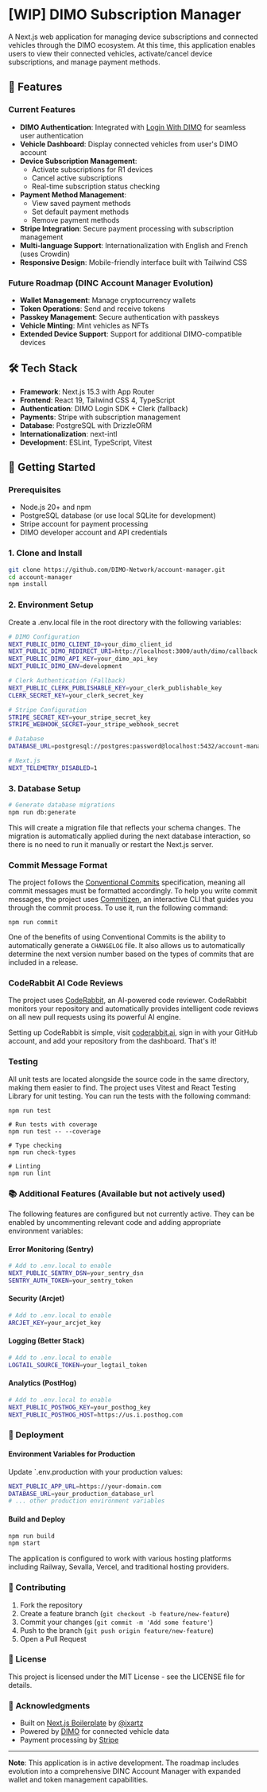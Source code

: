 # [WIP] DIMO Subscription Manager

A Next.js web application for managing device subscriptions and connected vehicles through the DIMO ecosystem. At this time, this application enables users to view their connected vehicles, activate/cancel device subscriptions, and manage payment methods.

## 🚗 Features

### Current Features
- **DIMO Authentication**: Integrated with [Login With DIMO](https://docs.dimo.org/developer-platform/developer-guide/dimo-developer-sdks/login-with-dimo-sdk/react-component) for seamless user authentication
- **Vehicle Dashboard**: Display connected vehicles from user's DIMO account
- **Device Subscription Management**:
  - Activate subscriptions for R1 devices
  - Cancel active subscriptions
  - Real-time subscription status checking
- **Payment Method Management**:
  - View saved payment methods
  - Set default payment methods
  - Remove payment methods
- **Stripe Integration**: Secure payment processing with subscription management
- **Multi-language Support**: Internationalization with English and French (uses Crowdin)
- **Responsive Design**: Mobile-friendly interface built with Tailwind CSS

### Future Roadmap (DINC Account Manager Evolution)
- **Wallet Management**: Manage cryptocurrency wallets
- **Token Operations**: Send and receive tokens
- **Passkey Management**: Secure authentication with passkeys
- **Vehicle Minting**: Mint vehicles as NFTs
- **Extended Device Support**: Support for additional DIMO-compatible devices

## 🛠️ Tech Stack

- **Framework**: Next.js 15.3 with App Router
- **Frontend**: React 19, Tailwind CSS 4, TypeScript
- **Authentication**: DIMO Login SDK + Clerk (fallback)
- **Payments**: Stripe with subscription management
- **Database**: PostgreSQL with DrizzleORM
- **Internationalization**: next-intl
- **Development**: ESLint, TypeScript, Vitest

## 🚀 Getting Started

### Prerequisites

- Node.js 20+ and npm
- PostgreSQL database (or use local SQLite for development)
- Stripe account for payment processing
- DIMO developer account and API credentials

### 1. Clone and Install

```bash
git clone https://github.com/DIMO-Network/account-manager.git
cd account-manager
npm install
```

### 2. Environment Setup
Create a .env.local file in the root directory with the following variables:
```bash
# DIMO Configuration
NEXT_PUBLIC_DIMO_CLIENT_ID=your_dimo_client_id
NEXT_PUBLIC_DIMO_REDIRECT_URI=http://localhost:3000/auth/dimo/callback
NEXT_PUBLIC_DIMO_API_KEY=your_dimo_api_key
NEXT_PUBLIC_DIMO_ENV=development

# Clerk Authentication (Fallback)
NEXT_PUBLIC_CLERK_PUBLISHABLE_KEY=your_clerk_publishable_key
CLERK_SECRET_KEY=your_clerk_secret_key

# Stripe Configuration
STRIPE_SECRET_KEY=your_stripe_secret_key
STRIPE_WEBHOOK_SECRET=your_stripe_webhook_secret

# Database
DATABASE_URL=postgresql://postgres:password@localhost:5432/account-manager

# Next.js
NEXT_TELEMETRY_DISABLED=1
```

### 3. Database Setup
```bash
# Generate database migrations
npm run db:generate
```

This will create a migration file that reflects your schema changes. The migration is automatically applied during the next database interaction, so there is no need to run it manually or restart the Next.js server.

### Commit Message Format

The project follows the [Conventional Commits](https://www.conventionalcommits.org/) specification, meaning all commit messages must be formatted accordingly. To help you write commit messages, the project uses [Commitizen](https://github.com/commitizen/cz-cli), an interactive CLI that guides you through the commit process. To use it, run the following command:

```shell
npm run commit
```

One of the benefits of using Conventional Commits is the ability to automatically generate a `CHANGELOG` file. It also allows us to automatically determine the next version number based on the types of commits that are included in a release.

### CodeRabbit AI Code Reviews

The project uses [CodeRabbit](https://www.coderabbit.ai?utm_source=next_js_starter&utm_medium=github&utm_campaign=next_js_starter_oss_2025), an AI-powered code reviewer. CodeRabbit monitors your repository and automatically provides intelligent code reviews on all new pull requests using its powerful AI engine.

Setting up CodeRabbit is simple, visit [coderabbit.ai](https://www.coderabbit.ai?utm_source=next_js_starter&utm_medium=github&utm_campaign=next_js_starter_oss_2025), sign in with your GitHub account, and add your repository from the dashboard. That's it!

### Testing

All unit tests are located alongside the source code in the same directory, making them easier to find. The project uses Vitest and React Testing Library for unit testing. You can run the tests with the following command:

```shell
npm run test

# Run tests with coverage
npm run test -- --coverage

# Type checking
npm run check-types

# Linting
npm run lint
```

### 📚 Additional Features (Available but not actively used)
The following features are configured but not currently active. They can be enabled by uncommenting relevant code and adding appropriate environment variables:

#### Error Monitoring (Sentry)
```bash
# Add to .env.local to enable
NEXT_PUBLIC_SENTRY_DSN=your_sentry_dsn
SENTRY_AUTH_TOKEN=your_sentry_token
```

#### Security (Arcjet)
```bash
# Add to .env.local to enable
ARCJET_KEY=your_arcjet_key
```

#### Logging (Better Stack)
```bash
# Add to .env.local to enable
LOGTAIL_SOURCE_TOKEN=your_logtail_token
```

#### Analytics (PostHog)
```bash
# Add to .env.local to enable
NEXT_PUBLIC_POSTHOG_KEY=your_posthog_key
NEXT_PUBLIC_POSTHOG_HOST=https://us.i.posthog.com
```

### 🚢 Deployment
#### Environment Variables for Production
Update `.env.production  with your production values:

```bash
NEXT_PUBLIC_APP_URL=https://your-domain.com
DATABASE_URL=your_production_database_url
# ... other production environment variables
```

#### Build and Deploy
```bash
npm run build
npm start
```

The application is configured to work with various hosting platforms including Railway, Sevalla, Vercel, and traditional hosting providers.

### 🤝 Contributing
1. Fork the repository
2. Create a feature branch (`git checkout -b feature/new-feature`)
3. Commit your changes (`git commit -m 'Add some feature'`)
4. Push to the branch (`git push origin feature/new-feature`)
5. Open a Pull Request

### 📄 License
This project is licensed under the MIT License - see the LICENSE file for details.

### 🙏 Acknowledgments
- Built on [Next.js Boilerplate](https://github.com/ixartz/Next-js-Boilerplate) by [@ixartz](https://github.com/ixartz)
- Powered by [DIMO](https://dimo.org/) for connected vehicle data
- Payment processing by [Stripe](https://stripe.com/)

---

**Note**: This application is in active development. The roadmap includes evolution into a comprehensive DINC Account Manager with expanded wallet and token management capabilities.
